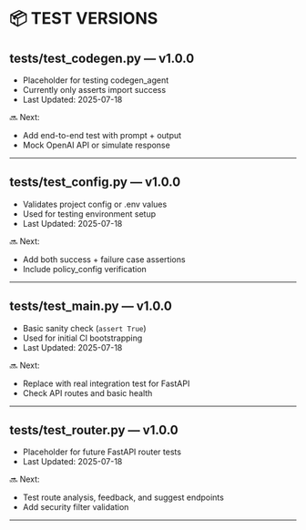 # 📦 TEST VERSIONS

## tests/test_codegen.py — v1.0.0
- Placeholder for testing codegen_agent
- Currently only asserts import success
- Last Updated: 2025-07-18

🔜 Next:
- Add end-to-end test with prompt + output
- Mock OpenAI API or simulate response
---

## tests/test_config.py — v1.0.0
- Validates project config or .env values
- Used for testing environment setup
- Last Updated: 2025-07-18

🔜 Next:
- Add both success + failure case assertions
- Include policy_config verification
---

## tests/test_main.py — v1.0.0
- Basic sanity check (`assert True`)
- Used for initial CI bootstrapping
- Last Updated: 2025-07-18

🔜 Next:
- Replace with real integration test for FastAPI
- Check API routes and basic health
---

## tests/test_router.py — v1.0.0
- Placeholder for future FastAPI router tests
- Last Updated: 2025-07-18

🔜 Next:
- Test route analysis, feedback, and suggest endpoints
- Add security filter validation
---